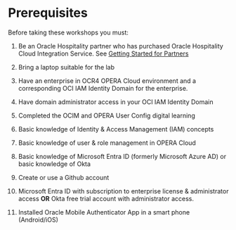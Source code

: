 # Prerequisites

Before taking these workshops you must:

1. Be an Oracle Hospitality partner who has purchased Oracle Hospitality Cloud Integration Service.  See [Getting Started for Partners](https://docs.oracle.com/en/industries/hospitality/integration-platform/ohipu/t_getting_started_for_partners.htm#OHIPU-GettingStartedForPartnersforOracleH-7C79CA4E)

2. Bring a laptop suitable for the lab

3. Have an enterprise in OCR4 OPERA Cloud environment and a corresponding OCI IAM Identity Domain for the enterprise.​

4. Have domain administrator access in your OCI IAM Identity Domain​

5. Completed the OCIM and OPERA User Config digital learning​

6. Basic knowledge of Identity & Access Management (IAM) concepts ​

7. Basic knowledge of user & role management in OPERA Cloud​

8. Basic knowledge of Microsoft Entra ID (formerly Microsoft Azure AD) or basic knowledge of Okta

9. Create or use a Github account​

10. Microsoft Entra ID with subscription to enterprise license & administrator access **OR** Okta free trial account with administrator access. ​

11. Installed Oracle Mobile Authenticator App in a smart phone (Android/iOS)​

​